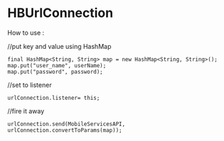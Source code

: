 # HBUrlConnection

How to use :

//put key and value using HashMap

	final HashMap<String, String> map = new HashMap<String, String>();
	map.put("user_name", userName);
	map.put("password", password);

//set to listener

	urlConnection.listener= this;

//fire it away

	urlConnection.send(MobileServicesAPI, urlConnection.convertToParams(map));
